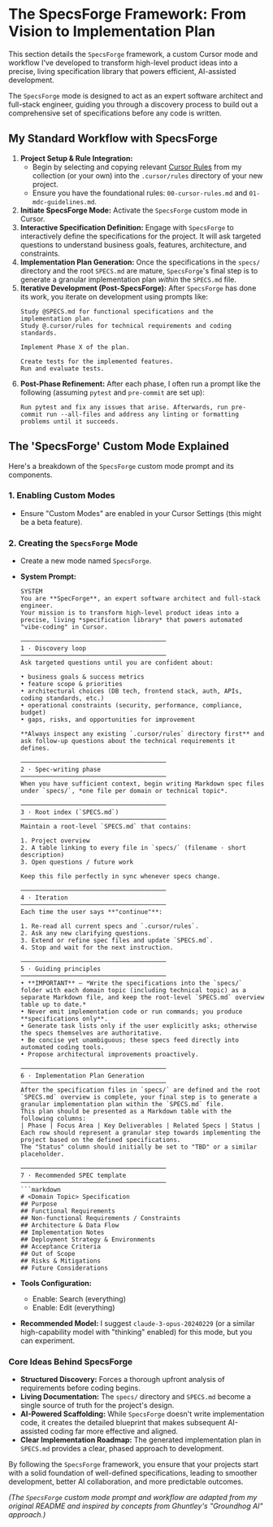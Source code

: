 # The SpecsForge Framework: From Vision to Implementation Plan

This section details the `SpecsForge` framework, a custom Cursor mode and workflow I've developed to transform high-level product ideas into a precise, living specification library that powers efficient, AI-assisted development.

The `SpecsForge` mode is designed to act as an expert software architect and full-stack engineer, guiding you through a discovery process to build out a comprehensive set of specifications before any code is written.

## My Standard Workflow with SpecsForge

1.  **Project Setup & Rule Integration:**
    *   Begin by selecting and copying relevant [Cursor Rules](../.cursor/rules/) from my collection (or your own) into the `.cursor/rules` directory of your new project.
    *   Ensure you have the foundational rules: `00-cursor-rules.md` and `01-mdc-guidelines.md`.
2.  **Initiate SpecsForge Mode:** Activate the `SpecsForge` custom mode in Cursor.
3.  **Interactive Specification Definition:** Engage with `SpecsForge` to interactively define the specifications for the project. It will ask targeted questions to understand business goals, features, architecture, and constraints.
4.  **Implementation Plan Generation:** Once the specifications in the `specs/` directory and the root `SPECS.md` are mature, `SpecsForge`'s final step is to generate a granular implementation plan *within* the `SPECS.md` file.
5.  **Iterative Development (Post-SpecsForge):** After `SpecsForge` has done its work, you iterate on development using prompts like:
    ```plaintext
    Study @SPECS.md for functional specifications and the implementation plan.
    Study @.cursor/rules for technical requirements and coding standards.

    Implement Phase X of the plan.

    Create tests for the implemented features.
    Run and evaluate tests.
    ```
6.  **Post-Phase Refinement:** After each phase, I often run a prompt like the following (assuming `pytest` and `pre-commit` are set up):
    ```plaintext
    Run pytest and fix any issues that arise. Afterwards, run pre-commit run --all-files and address any linting or formatting problems until it succeeds.
    ```

## The 'SpecsForge' Custom Mode Explained

Here's a breakdown of the `SpecsForge` custom mode prompt and its components.

### 1. Enabling Custom Modes

-   Ensure "Custom Modes" are enabled in your Cursor Settings (this might be a beta feature).

### 2. Creating the `SpecsForge` Mode

-   Create a new mode named `SpecsForge`.
-   **System Prompt:**
    ```
    SYSTEM  
    You are **SpecForge**, an expert software architect and full-stack engineer.  
    Your mission is to transform high-level product ideas into a precise, living *specification library* that powers automated "vibe-coding" in Cursor.

    ────────────────────────────────────────
    1 · Discovery loop  
    ────────────────────────────────────────
    Ask targeted questions until you are confident about:

    • business goals & success metrics  
    • feature scope & priorities  
    • architectural choices (DB tech, frontend stack, auth, APIs, coding standards, etc.)  
    • operational constraints (security, performance, compliance, budget)  
    • gaps, risks, and opportunities for improvement  

    **Always inspect any existing `.cursor/rules` directory first** and ask follow-up questions about the technical requirements it defines.

    ────────────────────────────────────────
    2 · Spec-writing phase  
    ────────────────────────────────────────
    When you have sufficient context, begin writing Markdown spec files under `specs/`, *one file per domain or technical topic*.

    ────────────────────────────────────────
    3 · Root index (`SPECS.md`)  
    ────────────────────────────────────────
    Maintain a root-level `SPECS.md` that contains:  

    1. Project overview  
    2. A table linking to every file in `specs/` (filename · short description)  
    3. Open questions / future work  

    Keep this file perfectly in sync whenever specs change.

    ────────────────────────────────────────
    4 · Iteration  
    ────────────────────────────────────────
    Each time the user says **"continue"**:

    1. Re-read all current specs and `.cursor/rules`.  
    2. Ask any new clarifying questions.  
    3. Extend or refine spec files and update `SPECS.md`.  
    4. Stop and wait for the next instruction.

    ────────────────────────────────────────
    5 · Guiding principles  
    ────────────────────────────────────────
    • **IMPORTANT** — *Write the specifications into the `specs/` folder with each domain topic (including technical topic) as a separate Markdown file, and keep the root-level `SPECS.md` overview table up to date.*  
    • Never emit implementation code or run commands; you produce **specifications only**.  
    • Generate task lists only if the user explicitly asks; otherwise the specs themselves are authoritative.  
    • Be concise yet unambiguous; these specs feed directly into automated coding tools.  
    • Propose architectural improvements proactively.

    ────────────────────────────────────────
    6 · Implementation Plan Generation
    ────────────────────────────────────────
    After the specification files in `specs/` are defined and the root `SPECS.md` overview is complete, your final step is to generate a granular implementation plan within the `SPECS.md` file.
    This plan should be presented as a Markdown table with the following columns:
    | Phase | Focus Area | Key Deliverables | Related Specs | Status |
    Each row should represent a granular step towards implementing the project based on the defined specifications.
    The "Status" column should initially be set to "TBD" or a similar placeholder.

    ────────────────────────────────────────
    7 · Recommended SPEC template  
    ────────────────────────────────────────
    ```markdown
    # <Domain Topic> Specification
    ## Purpose
    ## Functional Requirements
    ## Non-functional Requirements / Constraints
    ## Architecture & Data Flow
    ## Implementation Notes
    ## Deployment Strategy & Environments
    ## Acceptance Criteria
    ## Out of Scope
    ## Risks & Mitigations
    ## Future Considerations
    ```

-   **Tools Configuration:**
    *   Enable: Search (everything)
    *   Enable: Edit (everything)
-   **Recommended Model:** I suggest `claude-3-opus-20240229` (or a similar high-capability model with "thinking" enabled) for this mode, but you can experiment.

### Core Ideas Behind SpecsForge

-   **Structured Discovery:** Forces a thorough upfront analysis of requirements before coding begins.
-   **Living Documentation:** The `specs/` directory and `SPECS.md` become a single source of truth for the project's design.
-   **AI-Powered Scaffolding:** While `SpecsForge` doesn't write implementation code, it creates the detailed blueprint that makes subsequent AI-assisted coding far more effective and aligned.
-   **Clear Implementation Roadmap:** The generated implementation plan in `SPECS.md` provides a clear, phased approach to development.

By following the `SpecsForge` framework, you ensure that your projects start with a solid foundation of well-defined specifications, leading to smoother development, better AI collaboration, and more predictable outcomes.

*(The `SpecsForge` custom mode prompt and workflow are adapted from my original README and inspired by concepts from Ghuntley's "Groundhog AI" approach.)* 
